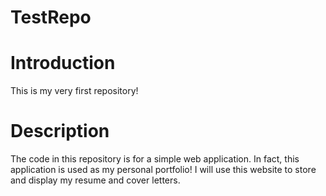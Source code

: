 # TestRepo
# Introduction
This is my very first repository!

# Description
The code in this repository is for a simple web application. In fact, this application is used as my personal portfolio! I will use this website to store and display my resume and cover letters.
